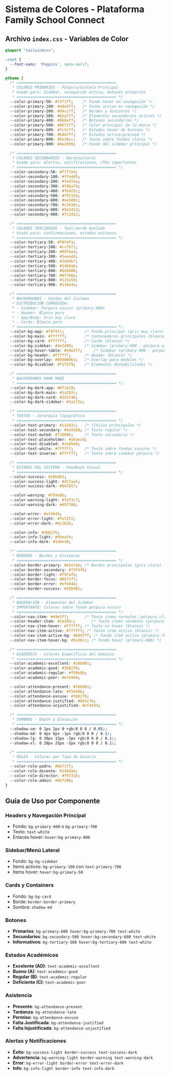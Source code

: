 # **Sistema de Colores - Plataforma Family School Connect**

## **Archivo `index.css` - Variables de Color**

```css
@import "tailwindcss";

:root {
  --font-sans: 'Poppins', sans-serif;
}

@theme {
  /* ============================================
   * COLORES PRIMARIOS - Púrpura/Violeta Principal
   * Usado para: Sidebar, navegación activa, botones primarios
   * ============================================ */
  --color-primary-50: #f3f1ff;    /* Fondo hover en navegación */
  --color-primary-100: #e9e5ff;   /* Fondo activo en navegación */
  --color-primary-200: #d4ccff;   /* Bordes y divisores */
  --color-primary-300: #b5a7ff;   /* Elementos secundarios activos */
  --color-primary-400: #9b8aff;   /* Botones secundarios */
  --color-primary-500: #8b71ff;   /* Color principal de la marca */
  --color-primary-600: #7c5cff;   /* Estados hover de botones */
  --color-primary-700: #6d47ff;   /* Estados active/pressed */
  --color-primary-800: #5e38cc;   /* Texto sobre fondos claros */
  --color-primary-900: #4e2d99;   /* Fondo del sidebar principal */

  /* ============================================
   * COLORES SECUNDARIOS - Naranja/Coral
   * Usado para: Alertas, notificaciones, CTAs importantes
   * ============================================ */
  --color-secondary-50: #fff7ed;   
  --color-secondary-100: #ffedd5;  
  --color-secondary-200: #fed7aa;  
  --color-secondary-300: #fdba74;  
  --color-secondary-400: #fb923c;  
  --color-secondary-500: #f97316;  
  --color-secondary-600: #ea580c;  
  --color-secondary-700: #c2410c;  
  --color-secondary-800: #9a3412;  
  --color-secondary-900: #7c2d12;  

  /* ============================================
   * COLORES TERCIARIOS - Teal/Verde Azulado
   * Usado para: Confirmaciones, estados exitosos
   * ============================================ */
  --color-tertiary-50: #f0fdfa;    
  --color-tertiary-100: #ccfbf1;   
  --color-tertiary-200: #99f6e4;   
  --color-tertiary-300: #5eead4;   
  --color-tertiary-400: #2dd4bf;   
  --color-tertiary-500: #14b8a6;   
  --color-tertiary-600: #0d9488;   
  --color-tertiary-700: #0f766e;   
  --color-tertiary-800: #115e59;   
  --color-tertiary-900: #134e4a;   

  /* ============================================
   * BACKGROUNDS - Fondos del Sistema
   * DISTRIBUCIÓN CORREGIDA:
   * - Sidebar: Púrpura oscuro (primary-900)
   * - Header: Blanco puro
   * - App/Body: Gris muy claro
   * - Cards: Blanco puro
   * ============================================ */
  --color-bg-app: #f8f9fc;         /* Fondo principal (gris muy claro) */
  --color-bg-main: #ffffff;        /* Contenedores principales (blanco) */
  --color-bg-card: #ffffff;        /* Cards (blanco) */
  --color-bg-sidebar: #4e2d99;     /* Sidebar (primary-900 - púrpura oscuro) */
  --color-bg-hover-table: #e9e5ff;     /* Sidebar (primary-900 - púrpura oscuro) */
  --color-bg-header: #ffffff;      /* Header (blanco) */
  --color-bg-overlay: #000000b3;   /* Overlay para modales */
  --color-bg-disabled: #f1f5f9;    /* Elementos deshabilitados */

  /* ============================================
   * BACKGROUNDS DARK MODE
   * ============================================ */
  --color-bg-dark-app: #0f1419;    
  --color-bg-dark-main: #1a202c;   
  --color-bg-dark-card: #2d3748;   
  --color-bg-dark-sidebar: #1a1f2e;

  /* ============================================
   * TEXTOS - Jerarquía Tipográfica
   * ============================================ */
  --color-text-primary: #1a202c;   /* Títulos principales */
  --color-text-secondary: #4a5568; /* Texto regular */
  --color-text-muted: #718096;     /* Texto secundario */
  --color-text-placeholder: #a0aec0; 
  --color-text-disabled: #cbd5e0;  
  --color-text-white: #ffffff;     /* Texto sobre fondos oscuros */
  --color-text-inverse: #ffffff;   /* Texto sobre sidebar púrpura */

  /* ============================================
   * ESTADOS DEL SISTEMA - Feedback Visual
   * ============================================ */
  --color-success: #10b981;        
  --color-success-light: #d1fae5;  
  --color-success-dark: #047857;   

  --color-warning: #f59e0b;        
  --color-warning-light: #fef3c7;  
  --color-warning-dark: #d97706;   

  --color-error: #ef4444;          
  --color-error-light: #fef2f2;    
  --color-error-dark: #dc2626;     

  --color-info: #3b82f6;           
  --color-info-light: #dbeafe;     
  --color-info-dark: #1d4ed8;      

  /* ============================================
   * BORDERS - Bordes y Divisores
   * ============================================ */
  --color-border-primary: #e5e7eb; /* Bordes principales (gris claro) */
  --color-border-secondary: #f3f4f6; 
  --color-border-light: #f9fafb;   
  --color-border-focus: #8b71ff;   
  --color-border-error: #ef4444;   
  --color-border-success: #10b981; 

  /* ============================================
   * NAVEGACIÓN - Elementos del Sidebar
   * IMPORTANTE: Colores sobre fondo púrpura oscuro
   * ============================================ */
  --color-nav-item: #e9e5ff;       /* Texto items normales (púrpura claro) */
  --color-header-item: #1a202c;       /* Texto items normales (púrpura claro) */
  --color-nav-item-hover: #ffffff; /* Texto en hover (blanco) */
  --color-nav-item-active: #ffffff; /* Texto item activo (blanco) */
  --color-nav-item-active-bg: #6d47ff; /* Fondo item activo (primary-700) */
  --color-nav-item-hover-bg: #5e38cc; /* Fondo hover (primary-800) */

  /* ============================================
   * ACADÉMICO - Colores Específicos del Dominio
   * ============================================ */
  --color-academic-excellent: #10b981; 
  --color-academic-good: #3b82f6;      
  --color-academic-regular: #f59e0b;   
  --color-academic-poor: #ef4444;      

  --color-attendance-present: #10b981;    
  --color-attendance-late: #f59e0b;       
  --color-attendance-excuse: #3b82f6;     
  --color-attendance-justified: #8b5cf6;  
  --color-attendance-unjustified: #ef4444;

  /* ============================================
   * SOMBRAS - Depth y Elevación
   * ============================================ */
  --shadow-sm: 0 1px 2px 0 rgb(0 0 0 / 0.05);      
  --shadow-md: 0 4px 6px -1px rgb(0 0 0 / 0.1);     
  --shadow-lg: 0 10px 15px -3px rgb(0 0 0 / 0.1);   
  --shadow-xl: 0 20px 25px -5px rgb(0 0 0 / 0.1);   

  /* ============================================
   * ROLES - Colores por Tipo de Usuario
   * ============================================ */
  --color-role-padre: #8b71ff;     
  --color-role-docente: #14b8a6;   
  --color-role-director: #f97316;  
  --color-role-admin: #6b7280;     
}

```

## **Guía de Uso por Componente**

### **Headers y Navegación Principal**
- Fondo: `bg-primary-600` o `bg-primary-700`
- Texto: `text-white`
- Enlaces hover: `hover:bg-primary-800`

### **Sidebar/Menú Lateral**
- Fondo: `bg-bg-sidebar`
- Items activos: `bg-primary-100` con `text-primary-700`
- Items hover: `hover:bg-primary-50`

### **Cards y Containers**
- Fondo: `bg-bg-card`
- Borde: `border-border-primary`
- Sombra: `shadow-md`

### **Botones**
- **Primarios**: `bg-primary-600 hover:bg-primary-700 text-white`
- **Secundarios**: `bg-secondary-500 hover:bg-secondary-600 text-white`
- **Informativos**: `bg-tertiary-500 hover:bg-tertiary-600 text-white`

### **Estados Académicos**
- **Excelente (AD)**: `text-academic-excellent`
- **Bueno (A)**: `text-academic-good`
- **Regular (B)**: `text-academic-regular`
- **Deficiente (C)**: `text-academic-poor`

### **Asistencia**
- **Presente**: `bg-attendance-present`
- **Tardanza**: `bg-attendance-late`
- **Permiso**: `bg-attendance-excuse`
- **Falta Justificada**: `bg-attendance-justified`
- **Falta Injustificada**: `bg-attendance-unjustified`

### **Alertas y Notificaciones**
- **Éxito**: `bg-success-light border-success text-success-dark`
- **Advertencia**: `bg-warning-light border-warning text-warning-dark`
- **Error**: `bg-error-light border-error text-error-dark`
- **Info**: `bg-info-light border-info text-info-dark`

